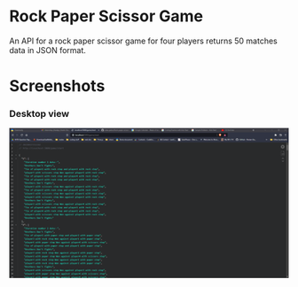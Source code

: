 
# Rock Paper Scissor Game

An API for a rock paper scissor game for four players returns 50 matches data in JSON format.

# Screenshots

### Desktop view

![App Screenshot](https://github.com/ailaa-jadoo/Rock-paper-scissors-1v4/blob/main/result-example.png?raw=true)

